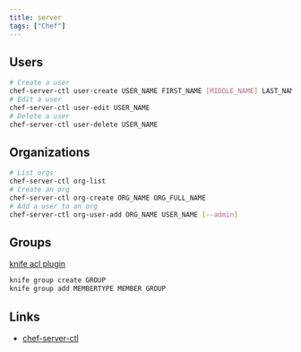 ```yaml
---
title: server
tags: ["Chef"]
---
```


Users
-----

```bash
# Create a user
chef-server-ctl user-create USER_NAME FIRST_NAME [MIDDLE_NAME] LAST_NAME EMAIL PASSWORD (options)
# Edit a user
chef-server-ctl user-edit USER_NAME
# Delete a user
chef-server-ctl user-delete USER_NAME
```

Organizations
-------------

```bash
# List orgs
chef-server-ctl org-list
# Create an org
chef-server-ctl org-create ORG_NAME ORG_FULL_NAME
# Add a user to an org
chef-server-ctl org-user-add ORG_NAME USER_NAME [--admin]
```

Groups
------

[knife acl plugin](https://github.com/chef/knife-acl)

```bash
knife group create GROUP
knife group add MEMBERTYPE MEMBER GROUP
```

Links
-----

* [chef-server-ctl](https://docs.chef.io/ctl_chef_server.html)

